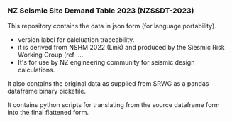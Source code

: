 ### NZ Seismic Site Demand Table 2023 (NZSSDT-2023)

This repository contains the data in json form (for language portability).

 - version label for calcluation traceability.
 - it is derived from NSHM 2022 (Link) and produced by the Siesmic Risk Working Group (ref ....
 - It's for use by NZ engineering community for seismic design calculations.

It also contains the original data as supplied from SRWG as a pandas dataframe binary pickefile.

It contains python scripts for translating from the source dataframe form into the final flattened form.
